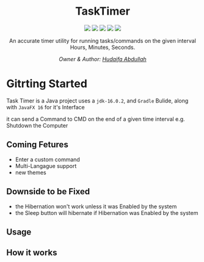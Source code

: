 <h1 align="center">TaskTimer <a href="https://github.com/7odaifa-ab/TaskTimer"></a></h1>
<p align="center">
  <a target="_blank" href="https://github.com/7odaifa-ab/TaskTimer/releases/download/1.1/TaskTimer_Setup.exe"><img src="https://img.shields.io/badge/Download-V1.1-brightgreen"></a>
  <a target="_blank" href="https://github.com/7odaifa-ab/TaskTimer/releases"><img src="https://img.shields.io/badge/Releases-Versions%20List-lightgrey"></a>
  <a target="_blank" href="https://www.oracle.com/java/technologies/javase/16-0-2-relnotes.html"><img src="https://img.shields.io/badge/Java-16.0.2-orange?logo=java"></a>
  <a target="_blank" href="https://gradle.org/"><img src="https://img.shields.io/badge/Gradle-7.2%2B-green"></a>
  <a target="_blank" href="LICENSE"><img src="https://img.shields.io/badge/Licence-The%20Unlicens-blue"></a>
</p>

<p align="center">An accurate timer utility for running tasks/commands on the given interval Hours, Minutes, Seconds.</p>

<i><p align="center">
  Owner & Author: <a target="_blank" href="https://github.com/7odaifa-ab">Hudaifa Abdullah</a><br>
</p></i>

# Gitrting Started
Task Timer is a Java project uses a ```jdk-16.0.2```, and ```Gradle``` Bulide, along with ```JavaFX 16``` for it's Interface

it can send a Command to CMD on the end of a given time interval e.g. Shutdown the Computer


## Coming Fetures
* Enter a custom command
* Multi-Langague support
* new themes

## Downside to be Fixed
* the Hibernation won't work unless it was Enabled by the system
* the Sleep button will hibernate if Hibernation was Enabled by the system 
## Usage

## How it works

